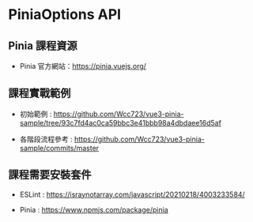 # PiniaOptions API

## Pinia 課程資源

- Pinia 官方網站：https://pinia.vuejs.org/

## 課程實戰範例

- 初始範例 : https://github.com/Wcc723/vue3-pinia-sample/tree/93c7fd4ac0ca59bbc3e41bbb98a4dbdaee16d5af

- 各階段流程參考 : https://github.com/Wcc723/vue3-pinia-sample/commits/master

## 課程需要安裝套件

- ESLint : https://israynotarray.com/javascript/20210218/4003233584/

- Pinia : https://www.npmjs.com/package/pinia